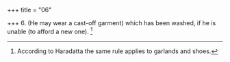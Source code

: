 +++
title = "06"

+++
6. (He may wear a cast-off garment) which has been washed, if he is unable (to afford a new one). [^5] 


[^5]:  According to Haradatta the same rule applies to garlands and shoes.
